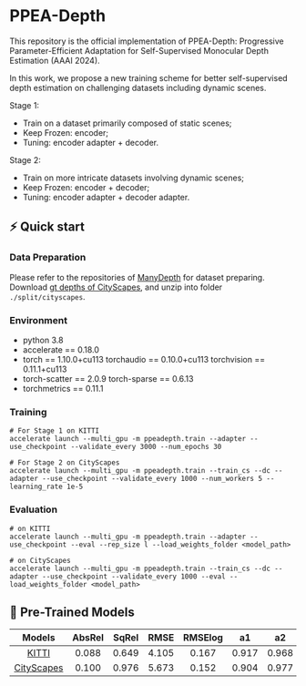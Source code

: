 # PPEA-Depth
This repository is the official implementation of PPEA-Depth: Progressive Parameter-Efficient Adaptation for Self-Supervised Monocular Depth Estimation (AAAI 2024).

In this work, we propose a new training scheme for better self-supervised depth estimation on challenging datasets including dynamic scenes. 

Stage 1: 
+ Train on a dataset primarily composed of static scenes;
+ Keep Frozen: encoder;
+ Tuning: encoder adapter + decoder.

Stage 2:
+ Train on more intricate datasets involving dynamic scenes;
+ Keep Frozen: encoder + decoder;
+ Tuning: encoder adapter + decoder adapter.
  

## :zap: Quick start
### Data Preparation
Please refer to the repositories of [ManyDepth](https://github.com/nianticlabs/manydepth) for dataset preparing. Download [gt depths of CityScapes](https://storage.googleapis.com/niantic-lon-static/research/manydepth/gt_depths_cityscapes.zip), and unzip into folder `./split/cityscapes`.


### Environment
+ python 3.8
+ accelerate == 0.18.0
+ torch == 1.10.0+cu113 torchaudio == 0.10.0+cu113 torchvision == 0.11.1+cu113
+ torch-scatter == 2.0.9 torch-sparse == 0.6.13
+ torchmetrics == 0.11.1


### Training
```
# For Stage 1 on KITTI
accelerate launch --multi_gpu -m ppeadepth.train --adapter --use_checkpoint --validate_every 3000 --num_epochs 30

# For Stage 2 on CityScapes
accelerate launch --multi_gpu -m ppeadepth.train --train_cs --dc --adapter --use_checkpoint --validate_every 1000 --num_workers 5 --learning_rate 1e-5
```


### Evaluation
```
# on KITTI
accelerate launch --multi_gpu -m ppeadepth.train --adapter --use_checkpoint --eval --rep_size l --load_weights_folder <model_path>

# on CityScapes
accelerate launch --multi_gpu -m ppeadepth.train --train_cs --dc --adapter --use_checkpoint --validate_every 1000 --eval --load_weights_folder <model_path>
```


## :file_folder: Pre-Trained Models
|                            Models                            | AbsRel | SqRel| RMSE | RMSElog | a1 | a2| a3|
| :----------------------------------------------------------: | :----: | :----: | :----: |:----: |:----: |:----: |:----: |
| [KITTI](https://cloud.tsinghua.edu.cn/d/9567c5e132e14c239e7a/) |0.088 |0.649 | 4.105 | 0.167| 0.917 | 0.968 | 0.984 |
| [CityScapes](https://cloud.tsinghua.edu.cn/d/e4485e642c6848a4ae3a/) | 0.100 | 0.976 | 5.673 | 0.152 | 0.904 | 0.977 | 0.992 |

